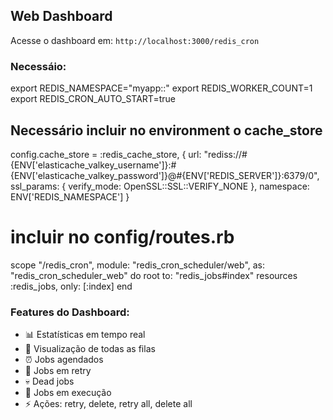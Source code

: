 ## Web Dashboard

Acesse o dashboard em: `http://localhost:3000/redis_cron`

### Necessáio:
export REDIS_NAMESPACE="myapp::"
export REDIS_WORKER_COUNT=1
export REDIS_CRON_AUTO_START=true

## Necessário incluir no environment o cache_store

  config.cache_store = :redis_cache_store, {
    url: "rediss://#{ENV['elasticache_valkey_username']}:#{ENV['elasticache_valkey_password']}@#{ENV['REDIS_SERVER']}:6379/0",
    ssl_params: { verify_mode: OpenSSL::SSL::VERIFY_NONE },
    namespace: ENV['REDIS_NAMESPACE']
  }

# incluir no config/routes.rb

  scope "/redis_cron", module: "redis_cron_scheduler/web", as: "redis_cron_scheduler_web" do
    root to: "redis_jobs#index"
    resources :redis_jobs, only: [:index]
  end



### Features do Dashboard:
- 📊 Estatísticas em tempo real
- 👀 Visualização de todas as filas
- ⏰ Jobs agendados
- 🔄 Jobs em retry
- 💀 Dead jobs
- 🏃 Jobs em execução
- ⚡ Ações: retry, delete, retry all, delete all